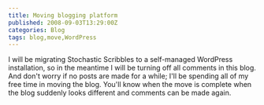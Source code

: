 ```yaml
---
title: Moving blogging platform
published: 2008-09-03T13:29:00Z
categories: Blog
tags: blog,move,WordPress
---
```


<p>
I will be migrating Stochastic Scribbles to a self-managed WordPress installation, so in the meantime I will be turning off all comments in this blog.  And don't worry if no posts are made for a while; I'll be spending all of my free time in moving the blog.  You'll know when the move is complete when the blog suddenly looks different and comments can be made again.
</p>

